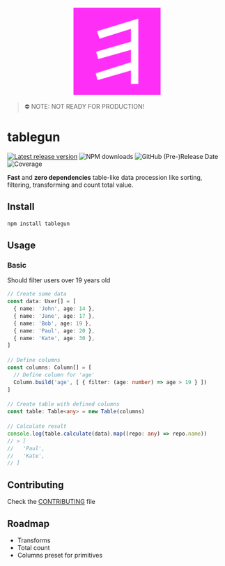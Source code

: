 <p align="center"><img src="tablegun.svg" lat="Tablegun logo" width="200"></p>

> ⛔️ NOTE: NOT READY FOR PRODUCTION!

# tablegun

[![Latest release version](https://img.shields.io/npm/v/tablegun.svg?logo=npm&logoColor=fff&label=NPM+package&color=limegreen)](https://www.npmjs.com/package/tablegun)
![NPM downloads](https://img.shields.io/npm/dw/tablegun.svg?logo=npm)
![GitHub (Pre-)Release Date](https://img.shields.io/github/release-date-pre/mephistorine/tablegun?label=Pre%20release)
![Coverage](https://img.shields.io/codecov/c/github/mephistorine/tablegun/stable.svg?logo=jest)

<!-- ![GitHub Release Date](https://img.shields.io/github/release-date/mephistorine/tablegun) -->

**Fast** and **zero dependencies** table-like data procession like sorting, filtering, transforming and count total value.

## Install

```bash
npm install tablegun
```

## Usage

### Basic

Should filter users over 19 years old

```typescript
// Create some data
const data: User[] = [
  { name: 'John', age: 14 },
  { name: 'Jane', age: 17 },
  { name: 'Bob', age: 19 },
  { name: 'Paul', age: 20 },
  { name: 'Kate', age: 30 },
]

// Define columns
const columns: Column[] = [
  // Define column for 'age'
  Column.build('age', [ { filter: (age: number) => age > 19 } ])
]

// Create table with defined columns
const table: Table<any> = new Table(columns)

// Calculate result
console.log(table.calculate(data).map((repo: any) => repo.name))
// > [
//   'Paul',
//   'Kate',
// ]
```

## Contributing

Check the [CONTRIBUTING](CONTRIBUTING.md) file

## Roadmap

- Transforms
- Total count
- Columns preset for primitives

